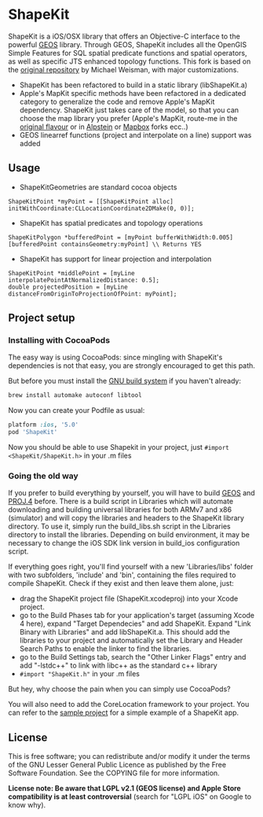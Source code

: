 # ShapeKit


ShapeKit is a iOS/OSX library that offers an Objective-C interface to the powerful [GEOS](http://trac.osgeo.org/geos/) library.
Through GEOS, ShapeKit includes all the OpenGIS Simple Features for SQL spatial predicate functions and spatial operators, as well as specific JTS enhanced topology functions.
This fork is based on the [original repository](https://github.com/mweisman/ShapeKit) by Michael Weisman, with major customizations.
- ShapeKit has been refactored to build in a static library (libShapeKit.a)
- Apple's MapKit specific methods have been refactored in a dedicated category to generalize the code and remove Apple's MapKit dependency. ShapeKit just takes care of the model, so that you can choose the map library you prefer (Apple's MapKit, route-me in the [original flavour](https://github.com/route-me/route-me) or in [Alpstein](http://github.com/Alpstein) or [Mapbox](https://github.com/mapbox/mapbox-ios-sdk) forks ecc..)
- GEOS linearref functions (project and interpolate on a line) support was added


## Usage

* ShapeKitGeometries are standard cocoa objects

```objc
ShapeKitPoint *myPoint = [[ShapeKitPoint alloc] initWithCoordinate:CLLocationCoordinate2DMake(0, 0)];
```

* ShapeKit has spatial predicates and topology operations

```objc
ShapeKitPolygon *bufferedPoint = [myPoint bufferWithWidth:0.005]
[bufferedPoint containsGeometry:myPoint] \\ Returns YES
```

* ShapeKit has support for linear projection and interpolation 

```objc
ShapeKitPoint *middlePoint = [myLine interpolatePointAtNormalizedDistance: 0.5];
double projectedPosition = [myLine distanceFromOriginToProjectionOfPoint: myPoint];
```

## Project setup

### Installing with CocoaPods
The easy way is using CocoaPods: since mingling with ShapeKit's dependencies is not that easy, you are strongly encouraged to get this path.

But before you must install the [GNU build system](http://en.wikipedia.org/wiki/GNU_build_system) if you haven't already:

```bash
brew install automake autoconf libtool
```

Now you can create your Podfile as usual:

```ruby
platform :ios, '5.0'
pod 'ShapeKit'
```

Now you should be able to use Shapekit in your project, just `#import <ShapeKit/ShapeKit.h>` in your .m files

### Going the old way
If you prefer to build everything by yourself, you will have to build [GEOS](http://trac.osgeo.org/geos/) and [PROJ.4](http://proj.osgeo.org/) before. 
There is a build script in Libraries which will automate downloading and building universal libraries for both ARMv7 and x86 (simulator) and will copy the libraries and headers to the ShapeKit library directory. To use it, simply run the build\_libs.sh script in the Libraries directory to install the libraries.
Depending on build environment, it may be necessary to change the iOS SDK link version in build\_ios configuration script. 

If everything goes right, you'll find yourself with a new 'Libraries/libs' folder with two subfolders, 'include' and 'bin', containing the files required to compile ShapeKit. 
Check if they exist and then leave them alone, just: 
- drag the ShapeKit project file (ShapeKit.xcodeproj) into your Xcode project. 
- go to the Build Phases tab for your application's target (assuming Xcode 4 here), expand "Target Dependecies" and add ShapeKit. Expand "Link Binary with Libraries" and add libShapeKit.a. This should add the libraries to your project and automatically set the Library and Header Search Paths to enable the linker to find the libraries. 
- go to the Build Settings tab, search the "Other Linker Flags" entry and add "-lstdc++" to link with libc++ as the standard c++ library
- `#import "ShapeKit.h"` in your .m files

But hey, why choose the pain when you can simply use CocoaPods?

You will also need to add the CoreLocation framework to your project. 
You can refer to the [sample project](https://github.com/andreacremaschi/ShapeKitDemo) for a simple example of a ShapeKit app.

## License

This is free software; you can redistribute and/or modify it under the terms of the GNU Lesser General Public Licence as published by the Free Software Foundation. See the COPYING file for more information.

**License note: Be aware that LGPL v2.1 (GEOS license) and Apple Store compatibility is at least controversial** (search for "LGPL iOS" on Google to know why).
